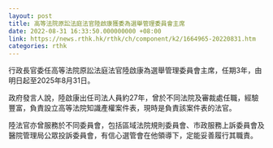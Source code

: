 ```yaml
---
layout: post
title: 高等法院原訟法庭法官陸啟康獲委為選舉管理委員會主席
date: 2022-08-31 16:33:50.000000000 +08:00
link: https://news.rthk.hk/rthk/ch/component/k2/1664965-20220831.htm
categories: rthk
---
```


行政長官委任高等法院原訟法庭法官陸啟康為選舉管理委員會主席，任期3年，由明日起至2025年8月31日。

政府發言人說，陸啟康出任司法人員約27年，曾於不同法院及審裁處任職，經驗豐富，負責設立高等法院知識產權案件表，現時是負責該案件表的法官。

陸法官亦曾服務於不同委員會，包括區域法院規則委員會、市政服務上訴委員會及醫院管理局公眾投訴委員會，有信心選管會在他領導下，定能妥善履行其職責。
